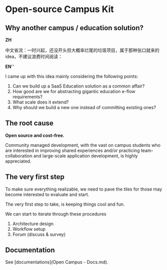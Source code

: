 # Open-source Campus Kit

## Why another campus / education solution?

**ZH**

中文省流：一时兴起，还没开头但大概率烂尾的垃圾项目，属于那种张口就来的idea，不建议浪费时间阅读：

**EN**''

I came up with this idea mainly considering the following points:

1. Can we build up a SaaS Education solution as a common affair?
2. How good are we for abstracting gigantic education e-flow requirements?
3. What scale does it extend?
4. Why should we build a new one instead of committing existing ones?



## The root cause

**Open source and cost-free.**

Community managed development, with the vast on campus students who are interested in improving shared experiences and/or practicing team-collaboration and large-scale application development, is highly appreciated.



## The very first step

To make sure everything realizable, we need to pave the tiles for those may become interested to evaluate and start.



The very first step to take, is keeping things cool and fun.

We can start to iterate through these procedures 

1. Architecture design
2. Workflow setup
3. Forum (discuss & survey)



## Documentation

See [documentations](Open Campus - Docs.md).